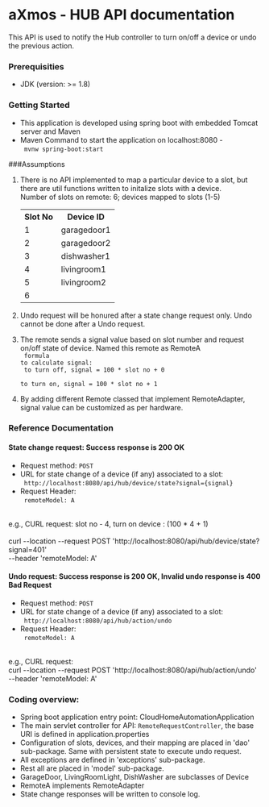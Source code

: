 # aXmos - HUB API documentation
 This API is used to notify the Hub controller to turn on/off a device or undo the previous action.
 
### Prerequisities
* JDK (version: >= 1.8)

### Getting Started 
* This application is developed using spring boot with embedded Tomcat server and Maven
* Maven Command to start the application on localhost:8080 - 
<br><code> mvnw spring-boot:start </code>

###Assumptions
1. There is no API implemented to map a particular device to a slot, but there are util functions written to initalize slots with a device.
    <br> Number of slots on remote: 6; devices mapped to slots (1-5) 
    <table>
    <th>Slot No</th>
    <th>Device ID</th>
    <tr><td>1</td><td>garagedoor1</td></tr>
    <tr><td>2</td><td>garagedoor2</td></tr>
    <tr><td>3</td><td>dishwasher1</td></tr>
    <tr><td>4</td><td>livingroom1</td></tr>
    <tr><td>5</td><td>livingroom2</td></tr>
    <tr><td>6</td><td></td></tr>
    </table>

2. Undo request will be honured after a state change request only. Undo cannot be done after a Undo request.

3. The remote sends a signal value based on slot number and request on/off state of device. Named this remote as RemoteA
    <code> <br> formula to calculate signal:
    <br> to turn off, signal = 100 * slot no + 0 
    <br> to turn on, signal = 100 * slot no + 1
    </code>

4. By adding different Remote classed that implement RemoteAdapter, signal value can be customized as per hardware.
 

### Reference Documentation

#### State change request: Success response is 200 OK
* Request method: <code>POST</code>
* URL for state change of a device (if any) associated to a slot: 
    <br>
     <code> http://localhost:8080/api/hub/device/state?signal={signal} </code>
* Request Header:
    <br> <code> remoteModel: A </code>
    
<br> e.g., CURL request: slot no - 4, turn on device : (100 * 4 + 1)  
<br>      curl --location --request POST 'http://localhost:8080/api/hub/device/state?signal=401' \
        --header 'remoteModel: A'


#### Undo request: Success response is 200 OK, Invalid undo response is 400 Bad Request
* Request method: <code>POST</code>
* URL for state change of a device (if any) associated to a slot: 
    <br>
     <code> http://localhost:8080/api/hub/action/undo </code>
* Request Header:
    <br> <code> remoteModel: A </code>

<br> e.g., CURL request: <br>
curl --location --request POST 'http://localhost:8080/api/hub/action/undo' \
--header 'remoteModel: A'


### Coding overview:
* Spring boot application entry point: CloudHomeAutomationApplication
* The main servlet controller for API: <code>RemoteRequestController</code>, the base URI is defined in application.properties
* Configuration of slots, devices, and their mapping are placed in 'dao' sub-package. Same with persistent state to execute undo request.
* All exceptions are defined in 'exceptions' sub-package.
* Rest all are placed in 'model' sub-package.
* GarageDoor, LivingRoomLight, DishWasher are subclasses of Device
* RemoteA implements RemoteAdapter
* State change responses will be written to console log.
